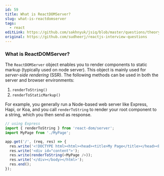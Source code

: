 ```yaml
---
id: 59
title: What is ReactDOMServer?
slug: what-is-reactdomserver
tags:
  - react
editLink: https://github.com/sakhnyuk/jsiq/blob/master/questions/theory/react/59.md
original: https://github.com/sudheerj/reactjs-interview-questions
---
```


### What is ReactDOMServer?

The `ReactDOMServer` object enables you to render components to static markup (typically used on node server). This object is mainly used for _server-side rendering_ (SSR). The following methods can be used in both the server and browser environments:

1. `renderToString()`
2. `renderToStaticMarkup()`

For example, you generally run a Node-based web server like Express, Hapi, or Koa, and you call `renderToString` to render your root component to a string, which you then send as response.

```javascript
// using Express
import { renderToString } from 'react-dom/server';
import MyPage from './MyPage';

app.get('/', (req, res) => {
  res.write('<!DOCTYPE html><html><head><title>My Page</title></head><body>');
  res.write('<div id="content">');
  res.write(renderToString(<MyPage />));
  res.write('</div></body></html>');
  res.end();
});
```